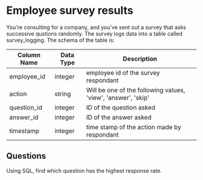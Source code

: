 # Employee survey results

You're consulting for a company, and you've sent out a survey that asks
successive qustions randomly. The survey logs data into a table called
survey_logging. The schema of the table is:

| Column Name | Data Type | Description |
|-------------|-----------|-------------|
| employee_id | integer | employee id of the survey respondant |
| action | string | Will be one of the following values, 'view', 'answer', 'skip' |
| question_id | integer | ID of the question asked |
| answer_id | integer | ID of the answer asked |
| timestamp | integer | time stamp of the action made by respondant |

## Questions

Using SQL, find which question has the highest response rate.